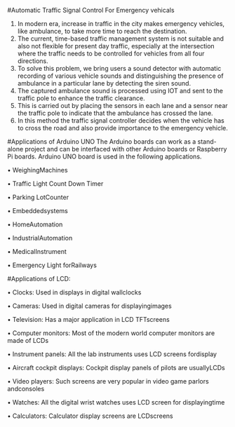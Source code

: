 #Automatic Traffic Signal Control For Emergency vehicals

 1) In modern era, increase in traffic in the city makes emergency vehicles,
    like ambulance, to take more time to reach the destination. 
 2) The current, time-based traffic management system is not suitable and also not flexible for present day traffic, 
    especially at the intersection where the traffic needs to be controlled for vehicles from all four directions. 
 3) To solve this problem, we bring users a sound detector with automatic recording of various vehicle sounds and distinguishing the presence of ambulance in a particular
    lane by detecting the siren sound.
 4) The captured ambulance sound is processed using IOT and sent to the traffic pole to enhance the traffic clearance. 
 5) This is carried out by placing the sensors in each lane and a sensor near the traffic pole to indicate that the ambulance has crossed the lane. 
 6) In this method the traffic signal controller decides when the vehicle has to cross the road and also provide importance to the emergency vehicle.


#Applications of Arduino UNO
 The Arduino boards can work as a stand-alone project and can be interfaced with other Arduino
 boards or Raspberry Pi boards. Arduino UNO board is used in the following
 applications.
 
 •	WeighingMachines

 •	Traffic Light Count Down Timer

 •	Parking LotCounter

 •	Embeddedsystems

 •	HomeAutomation

 •	IndustrialAutomation

 •	MedicalInstrument

 •	Emergency Light forRailways


#Applications of LCD:

 • Clocks: Used in displays in digital wallclocks

 • Cameras: Used in digital cameras for displayingimages

 • Television: Has a major application in LCD TFTscreens

 • Computer monitors: Most of the modern world computer monitors are made of LCDs

 • Instrument panels: All the lab instruments uses LCD screens fordisplay

 • Aircraft cockpit displays: Cockpit display panels of pilots are usuallyLCDs

 • Video players: Such screens are very popular in video game parlors andconsoles

 • Watches: All the digital wrist watches uses LCD screen for displayingtime

 • Calculators: Calculator display screens are LCDscreens

 